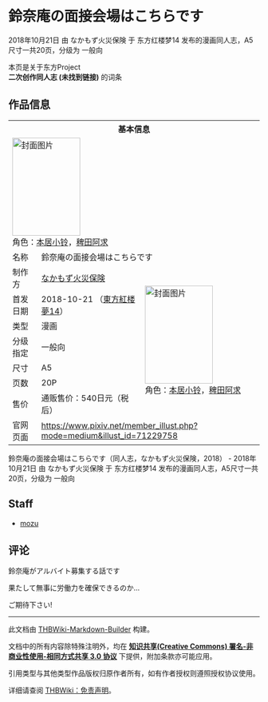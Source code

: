 # 鈴奈庵の面接会場はこちらです

<!-- source html: G:\repos\THBWiki-Markdown-Builder\THBWikiMarkdown\Temp\main\b\b8\ns0%3A%E9%88%B4%E5%A5%88%E5%BA%B5%E3%81%AE%E9%9D%A2%E6%8E%A5%E4%BC%9A%E5%A0%B4%E3%81%AF%E3%81%93%E3%81%A1%E3%82%89%E3%81%A7%E3%81%99.html -->

2018年10月21日 由 なかもず火災保険 于 东方红楼梦14 发布的漫画同人志，A5尺寸一共20页，分级为 一般向

本页是关于东方Project  
 **二次创作同人志 (未找到链接)** 的词条
## 作品信息

<table><tbody><tr><th colspan="3">基本信息</th></tr><tr><td class="cover-artwork-mobile" colspan="2"><a href="./文件-鈴奈庵の面接会場はこちらです封面.jpg.md" class="image" title="封面图片"><img alt="封面图片" src="https://upload.thwiki.cc/thumb/5/57/%E9%88%B4%E5%A5%88%E5%BA%B5%E3%81%AE%E9%9D%A2%E6%8E%A5%E4%BC%9A%E5%A0%B4%E3%81%AF%E3%81%93%E3%81%A1%E3%82%89%E3%81%A7%E3%81%99%E5%B0%81%E9%9D%A2.jpg/136px-%E9%88%B4%E5%A5%88%E5%BA%B5%E3%81%AE%E9%9D%A2%E6%8E%A5%E4%BC%9A%E5%A0%B4%E3%81%AF%E3%81%93%E3%81%A1%E3%82%89%E3%81%A7%E3%81%99%E5%B0%81%E9%9D%A2.jpg" decoding="async" loading="lazy" width="136" height="196" srcset="https://upload.thwiki.cc/thumb/5/57/%E9%88%B4%E5%A5%88%E5%BA%B5%E3%81%AE%E9%9D%A2%E6%8E%A5%E4%BC%9A%E5%A0%B4%E3%81%AF%E3%81%93%E3%81%A1%E3%82%89%E3%81%A7%E3%81%99%E5%B0%81%E9%9D%A2.jpg/204px-%E9%88%B4%E5%A5%88%E5%BA%B5%E3%81%AE%E9%9D%A2%E6%8E%A5%E4%BC%9A%E5%A0%B4%E3%81%AF%E3%81%93%E3%81%A1%E3%82%89%E3%81%A7%E3%81%99%E5%B0%81%E9%9D%A2.jpg 1.5x, https://upload.thwiki.cc/thumb/5/57/%E9%88%B4%E5%A5%88%E5%BA%B5%E3%81%AE%E9%9D%A2%E6%8E%A5%E4%BC%9A%E5%A0%B4%E3%81%AF%E3%81%93%E3%81%A1%E3%82%89%E3%81%A7%E3%81%99%E5%B0%81%E9%9D%A2.jpg/273px-%E9%88%B4%E5%A5%88%E5%BA%B5%E3%81%AE%E9%9D%A2%E6%8E%A5%E4%BC%9A%E5%A0%B4%E3%81%AF%E3%81%93%E3%81%A1%E3%82%89%E3%81%A7%E3%81%99%E5%B0%81%E9%9D%A2.jpg 2x" data-file-width="835" data-file-height="1200"></a><div class="cover-char">角色：<a href="./本居小铃.md" title="本居小铃">本居小铃</a>，<a href="./稗田阿求.md" title="稗田阿求">稗田阿求</a></div></td>
</tr><tr><td class="label">名称</td><td colspan="2"> 鈴奈庵の面接会場はこちらです </td></tr><tr><td class="label">制作方</td><td><a href="./なかもず火災保険.md" title="なかもず火災保険">なかもず火災保険</a></td><td class="cover-artwork" rowspan="7" style="min-width:196px;"><a href="./文件-鈴奈庵の面接会場はこちらです封面.jpg.md" class="image" title="封面图片"><img alt="封面图片" src="https://upload.thwiki.cc/thumb/5/57/%E9%88%B4%E5%A5%88%E5%BA%B5%E3%81%AE%E9%9D%A2%E6%8E%A5%E4%BC%9A%E5%A0%B4%E3%81%AF%E3%81%93%E3%81%A1%E3%82%89%E3%81%A7%E3%81%99%E5%B0%81%E9%9D%A2.jpg/136px-%E9%88%B4%E5%A5%88%E5%BA%B5%E3%81%AE%E9%9D%A2%E6%8E%A5%E4%BC%9A%E5%A0%B4%E3%81%AF%E3%81%93%E3%81%A1%E3%82%89%E3%81%A7%E3%81%99%E5%B0%81%E9%9D%A2.jpg" decoding="async" loading="lazy" width="136" height="196" srcset="https://upload.thwiki.cc/thumb/5/57/%E9%88%B4%E5%A5%88%E5%BA%B5%E3%81%AE%E9%9D%A2%E6%8E%A5%E4%BC%9A%E5%A0%B4%E3%81%AF%E3%81%93%E3%81%A1%E3%82%89%E3%81%A7%E3%81%99%E5%B0%81%E9%9D%A2.jpg/204px-%E9%88%B4%E5%A5%88%E5%BA%B5%E3%81%AE%E9%9D%A2%E6%8E%A5%E4%BC%9A%E5%A0%B4%E3%81%AF%E3%81%93%E3%81%A1%E3%82%89%E3%81%A7%E3%81%99%E5%B0%81%E9%9D%A2.jpg 1.5x, https://upload.thwiki.cc/thumb/5/57/%E9%88%B4%E5%A5%88%E5%BA%B5%E3%81%AE%E9%9D%A2%E6%8E%A5%E4%BC%9A%E5%A0%B4%E3%81%AF%E3%81%93%E3%81%A1%E3%82%89%E3%81%A7%E3%81%99%E5%B0%81%E9%9D%A2.jpg/273px-%E9%88%B4%E5%A5%88%E5%BA%B5%E3%81%AE%E9%9D%A2%E6%8E%A5%E4%BC%9A%E5%A0%B4%E3%81%AF%E3%81%93%E3%81%A1%E3%82%89%E3%81%A7%E3%81%99%E5%B0%81%E9%9D%A2.jpg 2x" data-file-width="835" data-file-height="1200"></a><div class="cover-char">角色：<a href="./本居小铃.md" title="本居小铃">本居小铃</a>，<a href="./稗田阿求.md" title="稗田阿求">稗田阿求</a></div></td>
</tr><tr><td class="label">首发日期</td><td>2018-10-21&#160;（<a href="/展会作品列表?e=%E4%B8%9C%E6%96%B9%E7%BA%A2%E6%A5%BC%E6%A2%A6%2314">東方紅楼夢14</a>）</td></tr><tr><td class="label">类型</td><td>漫画</td></tr><tr><td class="label">分级指定</td><td>一般向</td></tr><tr><td class="label">尺寸</td><td>A5</td></tr><tr><td class="label">页数</td><td>20P</td></tr><tr><td class="label">售价</td><td>通贩售价：540日元（税后）</td></tr>
<tr><td class="label">官网页面</td><td colspan="2"><a rel="nofollow" class="external free" href="https://www.pixiv.net/member_illust.php?mode=medium&amp;illust_id=71229758">https://www.pixiv.net/member_illust.php?mode=medium&amp;illust_id=71229758</a></td></tr></tbody></table>

鈴奈庵の面接会場はこちらです（同人志，なかもず火災保険，2018） - 2018年10月21日 由 なかもず火災保険 于 东方红楼梦14 发布的漫画同人志，A5尺寸一共20页，分级为 一般向
## Staff
- [mozu](./mozu.md)

## 评论

  
鈴奈庵がアルバイト募集する話です  

果たして無事に労働力を確保できるのか…  

  

ご期待下さい!
  


  
  

  





---

此文档由 [THBWiki-Markdown-Builder](https://github.com/Delsin-Yu/THBWiki-Markdown-Builder) 构建。

文档中的所有内容除特殊注明外，均在 [**知识共享(Creative Commons) 署名-非商业性使用-相同方式共享 3.0 协议**](https://creativecommons.org/licenses/by-sa/3.0/deed.zh-hans) 下提供，附加条款亦可能应用。

引用类型与其他类型作品版权归原作者所有，如有作者授权则遵照授权协议使用。

详细请查阅 [THBWiki：免责声明](https://thbwiki.cc/THBWiki:%E5%85%8D%E8%B4%A3%E5%A3%B0%E6%98%8E)。

